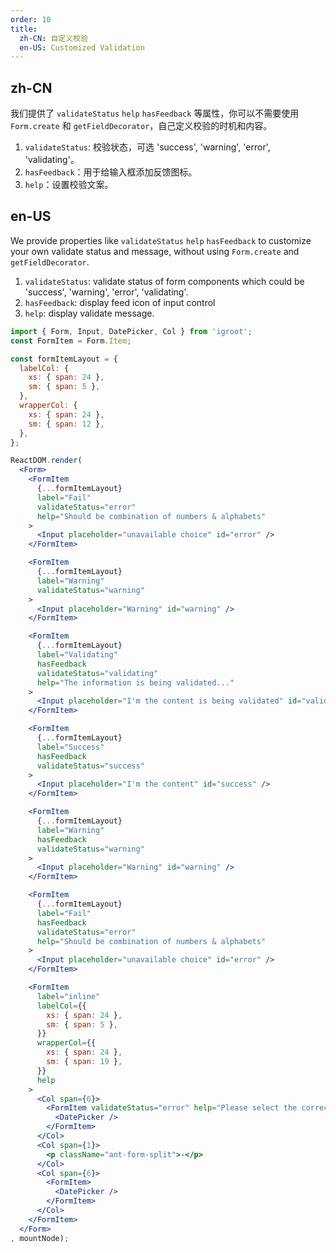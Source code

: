 ```yaml
---
order: 10
title:
  zh-CN: 自定义校验
  en-US: Customized Validation
---
```


## zh-CN

我们提供了 `validateStatus` `help` `hasFeedback` 等属性，你可以不需要使用 `Form.create` 和 `getFieldDecorator`，自己定义校验的时机和内容。

1. `validateStatus`: 校验状态，可选 'success', 'warning', 'error', 'validating'。
2. `hasFeedback`：用于给输入框添加反馈图标。
3. `help`：设置校验文案。

## en-US

We provide properties like `validateStatus` `help` `hasFeedback` to customize your own validate status and message, without using `Form.create` and `getFieldDecorator`.

1. `validateStatus`: validate status of form components which could be 'success', 'warning', 'error', 'validating'.
2. `hasFeedback`: display feed icon of input control
3. `help`: display validate message.

````jsx
import { Form, Input, DatePicker, Col } from 'igroot';
const FormItem = Form.Item;

const formItemLayout = {
  labelCol: {
    xs: { span: 24 },
    sm: { span: 5 },
  },
  wrapperCol: {
    xs: { span: 24 },
    sm: { span: 12 },
  },
};

ReactDOM.render(
  <Form>
    <FormItem
      {...formItemLayout}
      label="Fail"
      validateStatus="error"
      help="Should be combination of numbers & alphabets"
    >
      <Input placeholder="unavailable choice" id="error" />
    </FormItem>

    <FormItem
      {...formItemLayout}
      label="Warning"
      validateStatus="warning"
    >
      <Input placeholder="Warning" id="warning" />
    </FormItem>

    <FormItem
      {...formItemLayout}
      label="Validating"
      hasFeedback
      validateStatus="validating"
      help="The information is being validated..."
    >
      <Input placeholder="I'm the content is being validated" id="validating" />
    </FormItem>

    <FormItem
      {...formItemLayout}
      label="Success"
      hasFeedback
      validateStatus="success"
    >
      <Input placeholder="I'm the content" id="success" />
    </FormItem>

    <FormItem
      {...formItemLayout}
      label="Warning"
      hasFeedback
      validateStatus="warning"
    >
      <Input placeholder="Warning" id="warning" />
    </FormItem>

    <FormItem
      {...formItemLayout}
      label="Fail"
      hasFeedback
      validateStatus="error"
      help="Should be combination of numbers & alphabets"
    >
      <Input placeholder="unavailable choice" id="error" />
    </FormItem>

    <FormItem
      label="inline"
      labelCol={{
        xs: { span: 24 },
        sm: { span: 5 },
      }}
      wrapperCol={{
        xs: { span: 24 },
        sm: { span: 19 },
      }}
      help
    >
      <Col span={6}>
        <FormItem validateStatus="error" help="Please select the correct date">
          <DatePicker />
        </FormItem>
      </Col>
      <Col span={1}>
        <p className="ant-form-split">-</p>
      </Col>
      <Col span={6}>
        <FormItem>
          <DatePicker />
        </FormItem>
      </Col>
    </FormItem>
  </Form>
, mountNode);
````
